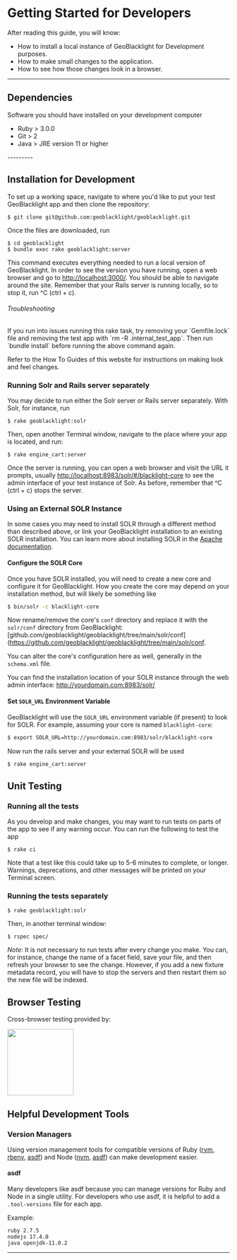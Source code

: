 
# Getting Started for Developers

After reading this guide, you will know:  
<ul>
    <li> How to install a local instance of GeoBlacklight for Development purposes.  
    <li> How to make small changes to the application.  
    <li> How to see how those changes look in a browser.  
</ul>

---------

## Dependencies

Software you should have installed on your development computer  
<ul>
    <li>Ruby > 3.0.0</li>
    <li>Git > 2 </li>
    <li>Java > JRE version 11 or higher</li>
</ul>
---------

## Installation for Development

To set up a working space, navigate to where you'd like to put your test GeoBlacklight app and then clone the repository:
```
$ git clone git@github.com:geoblacklight/geoblacklight.git
```
Once the files are downloaded, run
```
$ cd geoblacklight
$ bundle exec rake geoblacklight:server
```

This command executes everything needed to run a local version of GeoBlacklight. In order to see the version you have running, open a web browser and go to [http://localhost:3000/](http://localhost:3000/). You should be able to navigate around the site. Remember that your Rails server is running locally, so to stop it, run ^C (ctrl + c).

<div class="note" markdown="1">
<h6>Troubleshooting</h6>
If you run into issues running this rake task, try removing your `Gemfile.lock` file and removing the test app with `rm -R .internal_test_app`. Then run `bundle install` before running the above command again.
</div>

Refer to the How To Guides of this website for instructions on making look and feel changes. 

### Running Solr and Rails server separately

You may decide to run either the Solr server or Rails server separately. With Solr, for instance, run
```
$ rake geoblacklight:solr
```
Then, open another Terminal window, navigate to the place where your app is located, and run:
```
$ rake engine_cart:server
```
Once the server is running, you can open a web browser and visit the URL it prompts, usually [http://localhost:8983/solr/#/blacklight-core](http://localhost:8983/solr/#/blacklight-core) to see the admin interface of your test instance of Solr. As before, remember that ^C (ctrl + c) stops the server.

### Using an External SOLR Instance

In some cases you may need to install SOLR through a different method than described above, or link your GeoBlacklight installation to an existing SOLR installation. You can learn more about installing SOLR in the [Apache documentation](https://solr.apache.org/guide/solr/latest/deployment-guide/installing-solr.html).

#### Configure the SOLR Core

Once you have SOLR installed, you will need to create a new core and configure it for GeoBlacklight. How you create the core may depend on your installation method, but will likely be something like

```bash
$ bin/solr -c blacklight-core
```

Now rename/remove the core's `conf` directory and replace it with the `solr/conf` directory from GeoBlacklight: [github.com/geoblacklight/geoblacklight/tree/main/solr/conf](https://github.com/geoblacklight/geoblacklight/tree/main/solr/conf.

You can alter the core's configuration here as well, generally in the `schema.xml` file.

You can find the installation location of your SOLR instance through the web admin interface: http://yourdomain.com:8983/solr/

#### Set `SOLR_URL` Environment Variable

GeoBlacklight will use the `SOLR_URL` environment variable (if present) to look for SOLR. For example, assuming your core is named `blacklight-core`:

```bash
$ export SOLR_URL=http://yourdomain.com:8983/solr/blacklight-core
```

Now run the rails server and your external SOLR will be used

```bash
$ rake engine_cart:server
```

## Unit Testing

### Running all the tests
As you develop and make changes, you may want to run tests on parts of the app to see if any warning occur. You can run the following to test the app
```
$ rake ci
```
Note that a test like this could take up to 5-6 minutes to complete, or longer. Warnings, deprecations, and other messages will be printed on your Terminal screen.

### Running the tests separately
```
$ rake geoblacklight:solr
```
Then, in another terminal window:
```
$ rspec spec/
```
*Note:* It is not necessary to run tests after every change you make. You can, for instance, change the name of a facet field, save your file, and then refresh your browser to see the change. However, if you add a new fixture metadata record, you will have to stop the servers and then restart them so the new file will be indexed.

## Browser Testing

Cross-browser testing provided by:

<a href="https://www.browserstack.com/"><img src="https://user-images.githubusercontent.com/784196/43614155-d65e3f98-9677-11e8-8ecf-89f0746f91e0.png" width="150"></a>

## Helpful Development Tools

### Version Managers
Using version management tools for compatible versions of Ruby ([rvm](https://rvm.io/), [rbenv](https://github.com/rbenv/rbenv/), [asdf](https://asdf-vm.com/)) and Node ([nvm](https://github.com/nvm-sh/nvm/blob/master/README.md), [asdf](https://asdf-vm.com/)) can make development easier.

#### asdf
Many developers like asdf because you can manage versions for Ruby and Node in a single utility. For developers who use asdf, it is helpful to add a `.tool-versions` file for each app.

Example:
```
ruby 2.7.5
nodejs 17.4.0
java openjdk-11.0.2
```

---
